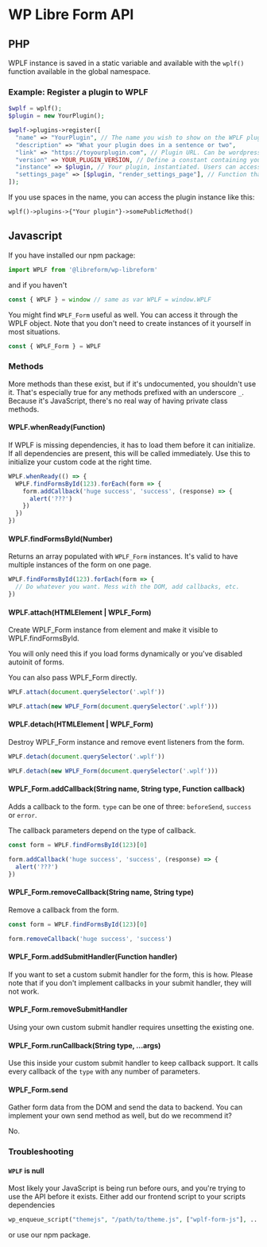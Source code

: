 # WP Libre Form API


## PHP
WPLF instance is saved in a static variable and available with the `wplf()` function available in the global namespace.

### Example: Register a plugin to WPLF

```php
$wplf = wplf();
$plugin = new YourPlugin();

$wplf->plugins->register([
  "name" => "YourPlugin", // The name you wish to show on the WPLF plugin page. Willl also be used to access public methods in your plugin
  "description" => "What your plugin does in a sentence or two",
  "link" => "https://toyourplugin.com", // Plugin URL. Can be wordpress.org or pretty much any URL where you can download the plugin
  "version" => YOUR_PLUGIN_VERSION, // Define a constant containing your plugin version
  "instance" => $plugin, // Your plugin, instantiated. Users can access your public methods
  "settings_page" => [$plugin, "render_settings_page"], // Function that renders your settings page, or a string that contains the link to it. Leave empty to disable.
]);
```

If you use spaces in the name, you can access the plugin instance like this:

`wplf()->plugins->{"Your plugin"}->somePublicMethod()`

## Javascript

If you have installed our npm package:
```javascript
import WPLF from '@libreform/wp-libreform'
```

and if you haven't
```javascript
const { WPLF } = window // same as var WPLF = window.WPLF
```

You might find `WPLF_Form` useful as well. You can access it through the WPLF object. Note that you don't need to create instances of it yourself in most situations.

```javascript
const { WPLF_Form } = WPLF
```

### Methods
More methods than these exist, but if it's undocumented, you shouldn't use it. That's especially true for any methods prefixed with an underscore `_`. Because it's JavaScript, there's no real way of having private class methods.

#### WPLF.whenReady(Function)
If WPLF is missing dependencies, it has to load them before it can initialize. If all dependencies are present, this will be called immediately. Use this to initialize your custom code at the right time.

```javascript
WPLF.whenReady(() => {
  WPLF.findFormsById(123).forEach(form => {
    form.addCallback('huge success', 'success', (response) => {
      alert('???')
    })
  })
})
```

#### WPLF.findFormsById(Number)
Returns an array populated with `WPLF_Form` instances. It's valid to have multiple instances of the form on one page.

```javascript
WPLF.findFormsById(123).forEach(form => {
  // Do whatever you want. Mess with the DOM, add callbacks, etc.
})
```

#### WPLF.attach(HTMLElement | WPLF_Form)
Create WPLF_Form instance from element and make it visible to WPLF.findFormsById.

You will only need this if you load forms dynamically or you've disabled autoinit of forms.

You can also pass WPLF_Form directly.

```javascript
WPLF.attach(document.querySelector('.wplf'))

WPLF.attach(new WPLF_Form(document.querySelector('.wplf')))
```

#### WPLF.detach(HTMLElement | WPLF_Form)
Destroy WPLF_Form instance and remove event listeners from the form.

```javascript
WPLF.detach(document.querySelector('.wplf'))

WPLF.detach(new WPLF_Form(document.querySelector('.wplf')))
```

#### WPLF_Form.addCallback(String name, String type, Function callback)
Adds a callback to the form. `type` can be one of three: `beforeSend`, `success` or `error`.

The callback parameters depend on the type of callback.
```javascript
const form = WPLF.findFormsById(123)[0]

form.addCallback('huge success', 'success', (response) => {
  alert('???')
})
```

#### WPLF_Form.removeCallback(String name, String type)
Remove a callback from the form.

```javascript
const form = WPLF.findFormsById(123)[0]

form.removeCallback('huge success', 'success')
```

#### WPLF_Form.addSubmitHandler(Function handler)
If you want to set a custom submit handler for the form, this is how. Please note that if you don't implement callbacks in your submit handler, they will not work.

#### WPLF_Form.removeSubmitHandler
Using your own custom submit handler requires unsetting the existing one.

#### WPLF_Form.runCallback(String type, ...args)
Use this inside your custom submit handler to keep callback support. It calls every callback of the `type` with any number of parameters.

#### WPLF_Form.send
Gather form data from the DOM and send the data to backend. You can implement your own send method as well, but do we recommend it?

No.

### Troubleshooting
#### `WPLF` is null
Most likely your JavaScript is being run before ours, and you're trying to use the API before it exists. Either add our frontend script to your scripts dependencies

```php
wp_enqueue_script("themejs", "/path/to/theme.js", ["wplf-form-js"], ...);
```

or use our npm package.